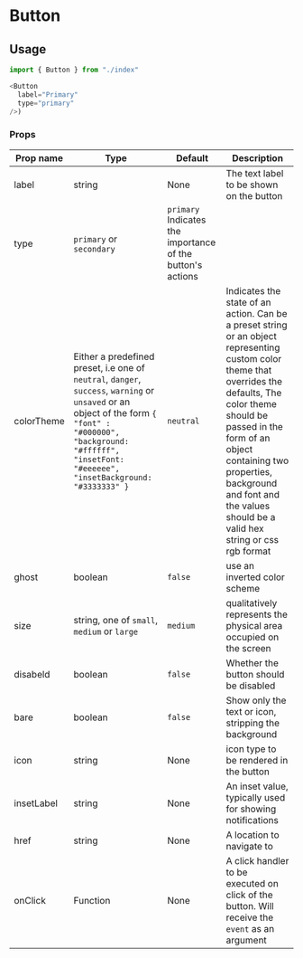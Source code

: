 # Button

## Usage

```javascript
import { Button } from "./index"

<Button
  label="Primary"
  type="primary"
/>)
```

### Props

| Prop name   | Type       | Default   |  Description                      |
|-------------|------------|-----------|-----------------------------------|
| label       | string     | None      | The text label to be shown on the button|
| type        | `primary` or `secondary` | `primary` Indicates the importance of the button's actions
| colorTheme  | Either a predefined preset, i.e one of `neutral`, `danger`, `success`, `warning` or `unsaved` or an object of the form `{ "font" : "#000000", "background: "#ffffff", "insetFont: "#eeeeee", "insetBackground: "#3333333" }` | `neutral` | Indicates the state of an action. Can be a preset string or an object representing custom color theme that overrides the defaults, The color theme should be passed in the form of an object containing two properties, background and font and the values should be a valid hex string or css rgb format |
| ghost      | boolean    |  `false`   | use an inverted color scheme |
| size       | string, one of `small`, `medium` or `large` | `medium` | qualitatively represents the physical area occupied on the screen |
| disabeld   | boolean | `false` | Whether the button should be disabled |
| bare   | boolean | `false` | Show only the text or icon, stripping the background |
| icon   | string  | None    |  icon type to be rendered in the button |
| insetLabel   | string  | None    |  An inset value, typically used for showing notifications |
| href   | string  | None    |  A location to navigate to |
| onClick   | Function  | None    | A click handler to be executed on click of the button. Will receive the `event` as an argument |

